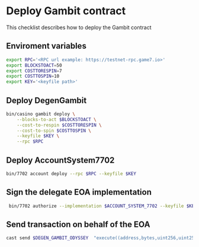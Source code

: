 # Deploy Gambit contract

This checklist describes how to deploy the Gambit contract

## Enviroment variables
```bash
export RPC='<RPC url example: https://testnet-rpc.game7.io>'
export BLOCKSTOACT=50
export COSTTORESPIN=7
export COSTTOSPIN=10
export KEY='<keyfile path>'
```

## Deploy DegenGambit
```bash
bin/casino gambit deploy \
    --blocks-to-act $BLOCKSTOACT \
    --cost-to-respin $COSTTORESPIN \
    --cost-to-spin $COSTTOSPIN \
    --keyfile $KEY \
    --rpc $RPC
```

## Deploy AccountSystem7702
```bash
bin/7702 account deploy --rpc $RPC --keyfile $KEY
```

 ## Sign the delegate EOA implementation
 ```bash
  bin/7702 authorize --implementation $ACCOUNT_SYSTEM_7702 --keyfile $KEY --rpc $RPC
 ```

 ## Send transaction on behalf of the EOA
 ```bash
 cast send $DEGEN_GAMBIT_ODYSSEY  "execute((address,bytes,uint256,uint256,uint256,(bool,address[],uint256[]))[],bytes[])" "[($(<spin.json jq -r .target),$(jq -r .data spin.json),$(jq -r .value spin.json),$(jq -r .nonce spin.json),$(jq -r .expiration spin.json),($(jq -r .executorTerms.isBasisPoints spin.json),[],[]))]" "[$SIGNED_SPIN_HASH]"  --private-key $EXECUTOR_PRIVATE_KEY  -r $RPC
 ```
